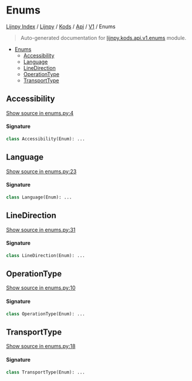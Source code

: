 # Enums

[Lijnpy Index](../../../../README.md#lijnpy-index) / [Lijnpy](../../../index.md#lijnpy) / [Kods](../../index.md#kods) / [Api](../index.md#api) / [V1](./index.md#v1) / Enums

> Auto-generated documentation for [lijnpy.kods.api.v1.enums](../../../../../lijnpy/kods/api/v1/enums.py) module.

- [Enums](#enums)
  - [Accessibility](#accessibility)
  - [Language](#language)
  - [LineDirection](#linedirection)
  - [OperationType](#operationtype)
  - [TransportType](#transporttype)

## Accessibility

[Show source in enums.py:4](../../../../../lijnpy/kods/api/v1/enums.py#L4)

#### Signature

```python
class Accessibility(Enum): ...
```



## Language

[Show source in enums.py:23](../../../../../lijnpy/kods/api/v1/enums.py#L23)

#### Signature

```python
class Language(Enum): ...
```



## LineDirection

[Show source in enums.py:31](../../../../../lijnpy/kods/api/v1/enums.py#L31)

#### Signature

```python
class LineDirection(Enum): ...
```



## OperationType

[Show source in enums.py:10](../../../../../lijnpy/kods/api/v1/enums.py#L10)

#### Signature

```python
class OperationType(Enum): ...
```



## TransportType

[Show source in enums.py:18](../../../../../lijnpy/kods/api/v1/enums.py#L18)

#### Signature

```python
class TransportType(Enum): ...
```